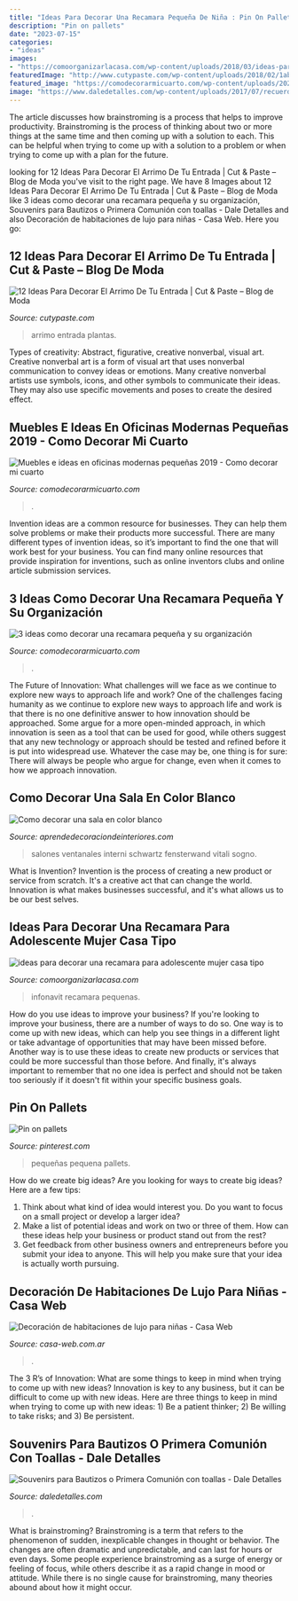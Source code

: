 ```yaml
---
title: "Ideas Para Decorar Una Recamara Pequeña De Niña : Pin On Pallets"
description: "Pin on pallets"
date: "2023-07-15"
categories:
- "ideas"
images:
- "https://comoorganizarlacasa.com/wp-content/uploads/2018/03/ideas-para-decorar-una-recamara-para-adolescente-mujer-casa-tipo-infonavit.jpg"
featuredImage: "http://www.cutypaste.com/wp-content/uploads/2018/02/1ab04646629672ab3084371ea5edb377-whimsical-interior-swedish-design-interior.jpg"
featured_image: "https://comodecorarmicuarto.com/wp-content/uploads/2021/06/como-decorar-una-recamara-pequena-con-dos-tonalidades.jpg"
image: "https://www.daledetalles.com/wp-content/uploads/2017/07/recuerdos-con-toallas2-315x420.jpg"
---
```



The article discusses how brainstroming is a process that helps to improve productivity. Brainstroming is the process of thinking about two or more things at the same time and then coming up with a solution to each. This can be helpful when trying to come up with a solution to a problem or when trying to come up with a plan for the future.

	

		
looking for 12 Ideas Para Decorar El Arrimo De Tu Entrada | Cut &amp; Paste – Blog de Moda you've visit to the right page. We have 8 Images about 12 Ideas Para Decorar El Arrimo De Tu Entrada | Cut &amp; Paste – Blog de Moda like 3 ideas como decorar una recamara pequeña y su organización, Souvenirs para Bautizos o Primera Comunión con toallas - Dale Detalles and also Decoración de habitaciones de lujo para niñas - Casa Web. Here you go:
		
    
## 12 Ideas Para Decorar El Arrimo De Tu Entrada | Cut &amp; Paste – Blog De Moda

<img loading=lazy src="http://www.cutypaste.com/wp-content/uploads/2018/02/1ab04646629672ab3084371ea5edb377-whimsical-interior-swedish-design-interior.jpg" onerror="this.onerror=null;this.src='https://tse2.mm.bing.net/th?id=OIP.-GXHbNtXgH2lUiUVwi8UIwHaLH&amp;pid=15.1';" alt="12 Ideas Para Decorar El Arrimo De Tu Entrada | Cut &amp; Paste – Blog de Moda">

_Source: cutypaste.com_

>arrimo entrada plantas. 

	

Types of creativity: Abstract, figurative, creative nonverbal, visual art.
Creative nonverbal art is a form of visual art that uses nonverbal communication to convey ideas or emotions. Many creative nonverbal artists use symbols, icons, and other symbols to communicate their ideas. They may also use specific movements and poses to create the desired effect.

    
## Muebles E Ideas En Oficinas Modernas Pequeñas 2019 - Como Decorar Mi Cuarto

<img loading=lazy src="https://comodecorarmicuarto.com/wp-content/uploads/2019/07/oficinas-modernas-pequeñas-para-jovenes.jpg" onerror="this.onerror=null;this.src='https://tse2.mm.bing.net/th?id=OIP.5UIcGjlJyR1ss8ntOiU52gAAAA&amp;pid=15.1';" alt="Muebles e ideas en oficinas modernas pequeñas 2019 - Como decorar mi cuarto">

_Source: comodecorarmicuarto.com_

>. 

	

Invention ideas are a common resource for businesses. They can help them solve problems or make their products more successful. There are many different types of invention ideas, so it’s important to find the one that will work best for your business. You can find many online resources that provide inspiration for inventions, such as online inventors clubs and online article submission services.

    
## 3 Ideas Como Decorar Una Recamara Pequeña Y Su Organización

<img loading=lazy src="https://comodecorarmicuarto.com/wp-content/uploads/2021/06/como-decorar-una-recamara-pequena-con-dos-tonalidades.jpg" onerror="this.onerror=null;this.src='https://tse1.mm.bing.net/th?id=OIP.J8NMtPYqKLvtx2fXzWDYqwHaJQ&amp;pid=15.1';" alt="3 ideas como decorar una recamara pequeña y su organización">

_Source: comodecorarmicuarto.com_

>. 

	

The Future of Innovation: What challenges will we face as we continue to explore new ways to approach life and work?
One of the challenges facing humanity as we continue to explore new ways to approach life and work is that there is no one definitive answer to how innovation should be approached. Some argue for a more open-minded approach, in which innovation is seen as a tool that can be used for good, while others suggest that any new technology or approach should be tested and refined before it is put into widespread use. Whatever the case may be, one thing is for sure: There will always be people who argue for change, even when it comes to how we approach innovation.

    
## Como Decorar Una Sala En Color Blanco

<img loading=lazy src="https://aprendedecoraciondeinteriores.com/wp-content/uploads/2016/10/Como-decorar-una-sala-en-color-blanco-15.jpg" onerror="this.onerror=null;this.src='https://tse3.mm.bing.net/th?id=OIP.jav_AgjPYJtNh4yqyrG3ZwHaN-&amp;pid=15.1';" alt="Como decorar una sala en color blanco">

_Source: aprendedecoraciondeinteriores.com_

>salones ventanales interni schwartz fensterwand vitali sogno. 

	

What is Invention?
Invention is the process of creating a new product or service from scratch. It's a creative act that can change the world. Innovation is what makes businesses successful, and it's what allows us to be our best selves.

    
## Ideas Para Decorar Una Recamara Para Adolescente Mujer Casa Tipo

<img loading=lazy src="https://comoorganizarlacasa.com/wp-content/uploads/2018/03/ideas-para-decorar-una-recamara-para-adolescente-mujer-casa-tipo-infonavit.jpg" onerror="this.onerror=null;this.src='https://tse4.mm.bing.net/th?id=OIP.1fDrfPU8fvgFY8yETojy7AHaE8&amp;pid=15.1';" alt="ideas para decorar una recamara para adolescente mujer casa tipo">

_Source: comoorganizarlacasa.com_

>infonavit recamara pequenas. 

	

How do you use ideas to improve your business?
If you're looking to improve your business, there are a number of ways to do so. One way is to come up with new ideas, which can help you see things in a different light or take advantage of opportunities that may have been missed before. Another way is to use these ideas to create new products or services that could be more successful than those before. And finally, it's always important to remember that no one idea is perfect and should not be taken too seriously if it doesn't fit within your specific business goals.

    
## Pin On Pallets

<img loading=lazy src="https://i.pinimg.com/736x/f6/0d/4e/f60d4e0c56c1ff7f9eea9c139b4dcd2b--ideas-para.jpg" onerror="this.onerror=null;this.src='https://tse1.mm.bing.net/th?id=OIP.P8kK_vHvVIIKMh3pGhApuwHaJ4&amp;pid=15.1';" alt="Pin on pallets">

_Source: pinterest.com_

>pequeñas pequena pallets. 

	

How do we create big ideas?
Are you looking for ways to create big ideas? Here are a few tips:
1. Think about what kind of idea would interest you. Do you want to focus on a small project or develop a larger idea?
2. Make a list of potential ideas and work on two or three of them. How can these ideas help your business or product stand out from the rest?
3. Get feedback from other business owners and entrepreneurs before you submit your idea to anyone. This will help you make sure that your idea is actually worth pursuing.

    
## Decoración De Habitaciones De Lujo Para Niñas - Casa Web

<img loading=lazy src="https://casa-web.com.ar/wp-content/uploads/2011/07/dormitorio-rosa-para-nena-moderno-elegante-300x225.jpg" onerror="this.onerror=null;this.src='https://tse3.mm.bing.net/th?id=OIP.Zx3LDaFhoFStNd-zgQrE7QAAAA&amp;pid=15.1';" alt="Decoración de habitaciones de lujo para niñas - Casa Web">

_Source: casa-web.com.ar_

>. 

	

The 3 R’s of Innovation: What are some things to keep in mind when trying to come up with new ideas?
Innovation is key to any business, but it can be difficult to come up with new ideas. Here are three things to keep in mind when trying to come up with new ideas: 1) Be a patient thinker; 2) Be willing to take risks; and 3) Be persistent.

    
## Souvenirs Para Bautizos O Primera Comunión Con Toallas - Dale Detalles

<img loading=lazy src="https://www.daledetalles.com/wp-content/uploads/2017/07/recuerdos-con-toallas2-315x420.jpg" onerror="this.onerror=null;this.src='https://tse4.mm.bing.net/th?id=OIP.X23rx4pZGInYNvXLjZHbNAAAAA&amp;pid=15.1';" alt="Souvenirs para Bautizos o Primera Comunión con toallas - Dale Detalles">

_Source: daledetalles.com_

>. 

	

What is brainstroming?
Brainstroming is a term that refers to the phenomenon of sudden, inexplicable changes in thought or behavior. The changes are often dramatic and unpredictable, and can last for hours or even days. Some people experience brainstroming as a surge of energy or feeling of focus, while others describe it as a rapid change in mood or attitude. While there is no single cause for brainstroming, many theories abound about how it might occur.

